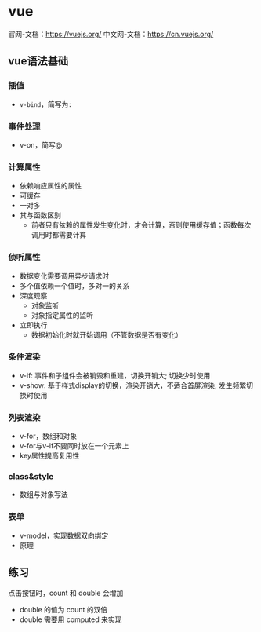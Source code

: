 # vue

官网-文档：https://vuejs.org/
中文网-文档：https://cn.vuejs.org/
## vue语法基础

### 插值
- `v-bind`，简写为`:`
### 事件处理
- v-on，简写@
### 计算属性
- 依赖响应属性的属性
- 可缓存
- 一对多
- 其与函数区别
  - 前者只有依赖的属性发生变化时，才会计算，否则使用缓存值；函数每次调用时都需要计算
### 侦听属性
  - 数据变化需要调用异步请求时
  - 多个值依赖一个值时，多对一的关系
  - 深度观察
    - 对象监听
    - 对象指定属性的监听
  - 立即执行
    - 数据初始化时就开始调用（不管数据是否有变化）
### 条件渲染
- v-if: 事件和子组件会被销毁和重建，切换开销大; 切换少时使用
- v-show: 基于样式display的切换，渲染开销大，不适合首屏渲染; 发生频繁切换时使用

### 列表渲染
- v-for，数组和对象
- v-for与v-if不要同时放在一个元素上
- key属性提高复用性
### class&style
- 数组与对象写法
### 表单
- v-model，实现数据双向绑定
- 原理

## 练习

点击按钮时，count 和 double 会增加
- double 的值为 count 的双倍
- double 需要用 computed 来实现